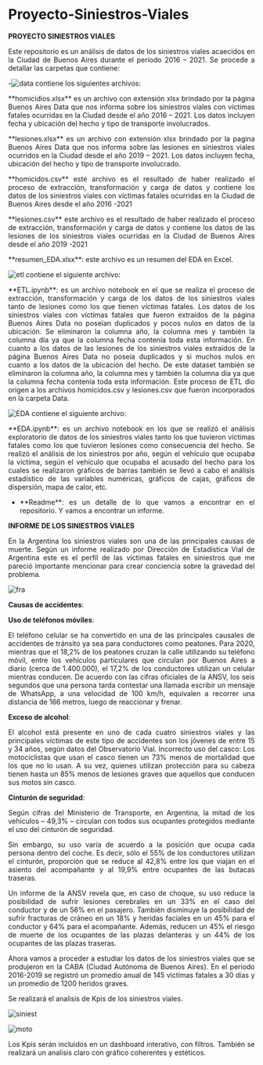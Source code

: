# Proyecto-Siniestros-Viales

**PROYECTO SINIESTROS VIALES**

<p style="text-align:justify">Este repositorio es un análisis de datos de los siniestros viales acaecidos en la Ciudad de Buenos Aires durante el período 2016 – 2021. Se procede a detallar las carpetas que contiene:</p>

                                                                                                                             
-![data](https://github.com/andreasoria2022/PROYECTO-SINIESTRO-VIALES/assets/105015078/de5ff90e-1bfc-481a-9a0c-0ab650f0b0e2)  contiene los siguientes archivos:

<p style="text-align:justify">**homicidios.xlsx**  es un archivo con extensión xlsx brindado por la página Buenos Aires Data que nos informa sobre los siniestros viales con víctimas fatales ocurridas en la Ciudad desde el año 2016 – 2021.  Los datos incluyen fecha y ubicación del hecho y tipo de transporte involucrados.

<p style="text-align:justify">**lesiones.xlsx** es un archivo con extensión xlsx brindado por la pagina Buenos Aires Data que nos informa sobre las lesiones en siniestros viales ocurridos en la Ciudad desde el año 2019 – 2021. Los datos incluyen fecha, ubicación del hecho y tipo de transporte involucrado.

<p style="text-align:justify">**homicidos.csv** este archivo es el resultado de haber realizado el proceso de extracción, transformación y carga de datos  y contiene los datos de los siniestros viales con víctimas fatales ocurridas en la Ciudad de Buenos Aires desde el año 2016 -2021 

<p style="text-align:justify">**lesiones.csv** este archivo es el resultado de haber realizado el proceso de extracción, transformación y carga de datos y contiene los datos de las lesiones de los siniestros viales ocurridas en la Ciudad de Buenos Aires desde el año 2019 -2021 

<p style="text-align:justify">**resumen_EDA.xlsx**: este archivo es un resumen del EDA en Excel.

                                                                                                                             
 ![etl](https://github.com/andreasoria2022/PROYECTO-SINIESTRO-VIALES/assets/105015078/4a4fadf3-cb8f-48a4-a301-00fa5b0cac4c)  contiene el siguiente archivo:
 
<p style="text-align:justify">**ETL.ipynb**: es un archivo notebook en el que se realiza el proceso de extracción, transformación y carga de los datos de los siniestros viales tanto de lesiones como los que tienen víctimas fatales. Los datos de los siniestros viales con víctimas fatales que fueron extraídos de la página Buenos Aires Data no poseían duplicados y pocos nulos en  datos de la ubicación. Se eliminaron  la columna año, la columna mes y también la columna día ya que la columna fecha contenía toda esta información. En cuanto a los datos de las lesiones de los siniestros viales extraídos de la página Buenos Aires Data no poseía duplicados y si muchos nulos en cuanto a los datos de la ubicación del hecho. De este dataset también se eliminaron  la columna año, la columna mes y también la columna día ya que la columna fecha contenía toda esta información. Este proceso de ETL dio origen a los archivos homicidos.csv y lesiones.csv que fueron incorporados en la carpeta Data.


                                                                                                                            
 ![EDA](https://github.com/andreasoria2022/PROYECTO-SINIESTRO-VIALES/assets/105015078/1d15a0ab-3279-43eb-81a8-33f35d830941)  contiene el siguiente archivo:

<p style="text-align:justify">**EDA.ipynb**: es un archivo notebook en los que se realizó el análisis exploratorio de datos de los siniestros viales tanto los que tuvieron víctimas fatales como los que tuvieron lesiones como consecuencia del hecho. Se realizó el análisis de los siniestros por año, según el vehículo que ocupaba la víctima, según el vehículo que ocupaba el acusado del hecho para los cuales se realizaron gráficos de barras también se llevó a cabo el análisis estadístico de las variables numéricas, gráficos de cajas, gráficos de dispersión, mapa de calor, etc.

-	<p style="text-align:justify">**Readme**: es un detalle de lo que vamos a encontrar en el repositorio. Y vamos a encontrar un informe.
  

**INFORME DE LOS SINIESTROS VIALES**

<p style="text-align:justify">En la Argentina los siniestros viales son una de las principales causas de muerte. Según un informe realizado por Dirección de Estadística Vial de Argentina este es el perfil de las víctimas fatales en siniestros que me pareció importante mencionar para crear conciencia sobre la gravedad del problema.

![fra](https://github.com/andreasoria2022/PROYECTO-SINIESTRO-VIALES/assets/105015078/5cf46cfa-acc7-44bb-879c-2daf88640755)

**Causas de accidentes**:

**Uso de teléfonos móviles**:
<p style="text-align:justify">El teléfono celular se ha convertido en una de las principales causales de accidentes de tránsito ya sea para conductores como peatones. Para 2020, mientras que el 18,2% de los peatones cruzan la calle utilizando su teléfono móvil, entre los vehículos particulares que circulan por Buenos Aires a diario (cerca de 1.400.000), el 17,2% de los conductores utilizan un celular mientras conducen.
De acuerdo con las cifras oficiales de la ANSV, los seis segundos que una persona tarda contestar una llamada escribir un mensaje de WhatsApp, a una velocidad de 100 km/h, equivalen a recorrer una distancia de 166 metros, luego de reaccionar y frenar.

**Exceso de alcohol**:
<p style="text-align:justify">El alcohol está presente en uno de cada cuatro siniestros viales y las principales víctimas de este tipo de accidentes son los jóvenes de entre 15 y 34 años, según datos del Observatorio Vial.
Incorrecto uso del casco:
Los motociclistas que usan el casco tienen un 73% menos de mortalidad que los que no lo usan. A su vez, quienes utilizan protección para su cabeza tienen hasta un 85% menos de lesiones graves que aquellos que conducen sus motos sin casco.

**Cinturón de seguridad**:
<p style="text-align:justify">Según cifras del Ministerio de Transporte, en Argentina, la mitad de los vehículos – 49,3% – circulan con todos sus ocupantes protegidos mediante el uso del cinturón de seguridad.
<p style="text-align:justify">Sin embargo, su uso varía de acuerdo a la posición que ocupa cada persona dentro del coche. Es decir, sólo el 55% de los conductores utilizan el cinturón, proporción que se reduce al 42,8% entre los que viajan en el asiento del acompañante y al 19,9% entre ocupantes de las butacas traseras.
<p style="text-align:justify">Un informe de la ANSV revela que, en caso de choque, su uso reduce la posibilidad de sufrir lesiones cerebrales en un 33% en el caso del conductor y de un 56% en el pasajero. También disminuye la posibilidad de sufrir fracturas de cráneo en un 18% y heridas faciales en un 45% para el conductor y 64% para el acompañante. Además, reducen un 45% el riesgo de muerte de los ocupantes de las plazas delanteras y un 44% de los ocupantes de las plazas traseras.

<p style="text-align:justify">Ahora vamos a proceder a estudiar los datos de los siniestros viales que se produjeron en la CABA (Ciudad Autónoma de Buenos Aires). En el periodo 2016-2019 se registró un promedio anual de 145 víctimas fatales a 30 días y un promedio de 1200 heridos graves.
 <p style="text-align:justify">Se realizará el analisis de Kpis de los siniestros viales. 

![siniest](https://github.com/andreasoria2022/PROYECTO-SINIESTRO-VIALES/assets/105015078/02c753fe-a99d-4930-b9f5-8ca000fb9f92)

![moto](https://github.com/andreasoria2022/PROYECTO-SINIESTRO-VIALES/assets/105015078/19228edc-b2e9-4fb3-8974-72b962bacc2c)

<p style="text-align:justify">Los Kpis serán incluidos en un dashboard interativo, con filtros. También se realizará un analisis claro con gráfico coherentes y estéticos.


